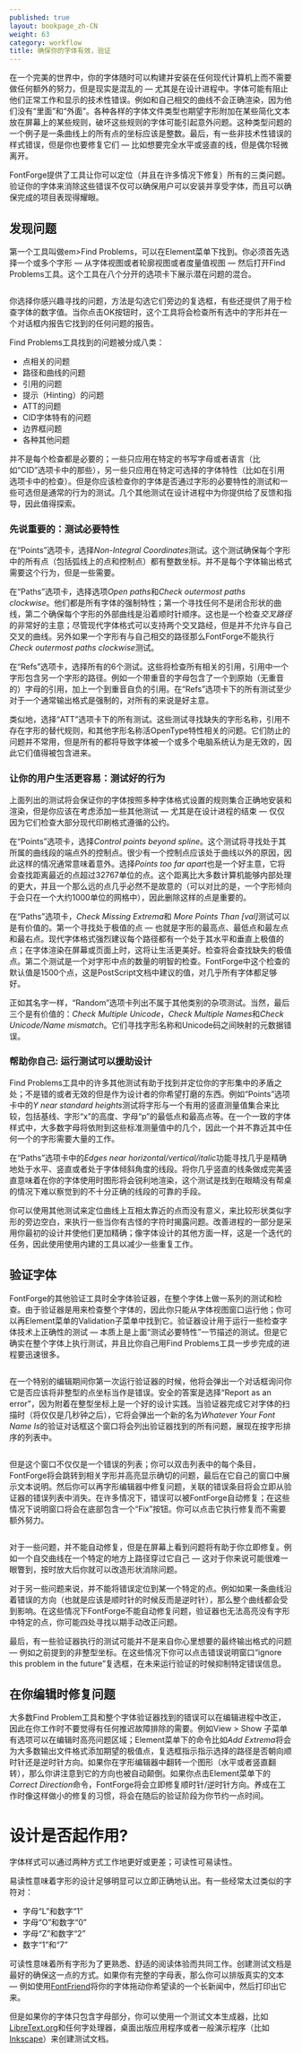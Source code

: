 ```yaml
---
published: true
layout: bookpage_zh-CN
weight: 63
category: workflow
title: 确保你的字体有效，验证
---
```


在一个完美的世界中，你的字体随时可以构建并安装在任何现代计算机上而不需要做任何额外的努力，但是现实是混乱的 &mdash; 尤其是在设计进程中。字体可能有阻止他们正常工作和显示的技术性错误。例如和自己相交的曲线不会正确渲染，因为他们没有“里面”和“外面”。各种各样的字体文件类型也期望字形附加在某些简化文本放在屏幕上的某些规则，破坏这些规则的字体可能引起意外问题。这种类型问题的一个例子是一条曲线上的所有点的坐标应该是整数。最后，有一些非技术性错误的样式错误，但是你也要修复它们 &mdash; 比如想要完全水平或竖直的线，但是偶尔轻微离开。

FontForge提供了工具让你可以定位（并且在许多情况下修复）所有的三类问题。验证你的字体来消除这些错误不仅可以确保用户可以安装并享受字体，而且可以确保完成的项目表现得耀眼。

## 发现问题

第一个工具叫做em>Find Problems</em>，可以在Element菜单下找到。你必须首先选择一个或多个字形 &mdash; 从字体视图或者轮廓视图或者度量值视图 &mdash; 然后打开Find Problems工具。这个工具在八个分开的选项卡下展示潜在问题的混合。

<img src="../en-US/images/findproblemswindow.png" alt="">

你选择你感兴趣寻找的问题，方法是勾选它们旁边的复选框，有些还提供了用于检查字体的数字值。当你点击OK按钮时，这个工具将会检查所有选中的字形并在一个对话框内报告它找到的任何问题的报告。

Find Problems工具找到的问题被分成八类：

* 点相关的问题
* 路径和曲线的问题
* 引用的问题
* 提示（Hinting）的问题
* ATT的问题
* CID字体特有的问题
* 边界框问题
* 各种其他问题

并不是每个检查都是必要的；一些只应用在特定的书写字母或者语言（比如“CID”选项卡中的那些），另一些只应用在特定可选择的字体特性（比如在引用选项卡中的检查）。但是你应该检查你的字体是否通过字形的必要特性的测试和一些可选但是通常的行为的测试。几个其他测试在设计进程中为你提供给了反馈和指导，因此值得探索。

### 先说重要的：测试必要特性

在“Points”选项卡，选择<em>Non-Integral Coordinates</em>测试。这个测试确保每个字形中的所有点（包括弧线上的点和控制点）都有整数坐标。并不是每个字体输出格式需要这个行为，但是一些需要。

在“Paths”选项卡，选择选项<em>Open paths</em>和<em>Check outermost paths clockwise</em>。他们都是所有字体的强制特性；第一个寻找任何不是闭合形状的曲线，第二个确保每个字形的外部曲线是沿着顺时针顺序。这也是一个检查<em>交叉路径</em>的非常好的主意；尽管现代字体格式可以支持两个交叉路经，但是并不允许与自己交叉的曲线。另外如果一个字形有与自己相交的路径那么FontForge不能执行<em>Check outermost paths clockwise</em>测试。

在“Refs”选项卡，选择所有的6个测试。这些将检查所有相关的引用，引用中一个字形包含另一个字形的路径。例如一个带重音的字母包含了一个到原始（无重音的）字母的引用，加上一个到重音自负的引用。在“Refs”选项卡下的所有测试至少对于一个通常输出格式是强制的，对所有的来说是好主意。

类似地，选择“ATT”选项卡下的所有测试。这些测试寻找缺失的字形名称，引用不存在字形的替代规则，和其他字形名称活OpenType特性相关的问题。它们防止的问题并不常用，但是所有的都将导致字体被一个或多个电脑系统认为是无效的，因此它们值得被包含进来。

### 让你的用户生活更容易：测试好的行为

上面列出的测试将会保证你的字体按照多种字体格式设置的规则集合正确地安装和渲染，但是你应该在考虑添加一些其他测试 &mdash; 尤其是在设计进程的结束 &mdash; 仅仅因为它们检查大部分现代印刷格式遵循的公约。

在“Points”选项卡，选择<em>Control points beyond spline</em>。这个测试将寻找处于其所属的曲线段的端点外的控制点。很少有一个控制点应该处于曲线以外的原因，因此这样的情况通常意味着意外。选择<em>Points too far apart</em>也是一个好主意，它将会查找距离最近的点超过32767单位的点。这个距离比大多数计算机能够内部处理的更大，并且一个那么远的点几乎必然不是故意的（可以对比的是，一个字形倾向于会只在一个大约1000单位的网格中），因此删除这样的点是重要的。

在“Paths”选项卡，<em>Check Missing Extrema</em>和<em> More Points Than [val]</em>测试可以是有价值的。第一个寻找处于极值的点 &mdash; 也就是字形的最高点、最低点和最左点和最右点。现代字体格式强烈建议每个路径都有一个处于其水平和垂直上极值的点；在字体渲染在屏幕或页面上时，这将让生活更美好。检查将会查找缺失的极值点。第二个测试是一个对字形中点的数量的明智的检查。FontForge中这个检查的默认值是1500个点，这是PostScript文档中建议的值，对几乎所有字体都足够好。

正如其名字一样，“Random”选项卡列出不属于其他类别的杂项测试。当然，最后三个是有价值的：<em>Check Multiple Unicode</em>，<em>Check Multiple Names</em>和<em>Check Unicode/Name mismatch</em>。它们寻找字形名称和Unicode码之间映射的元数据错误。

### 帮助你自己: 运行测试可以援助设计

Find Problems工具中的许多其他测试有助于找到并定位你的字形集中的矛盾之处；不是错的或者无效的但是作为设计者的你希望打磨的东西。例如“Points”选项卡中的<em>Y near standard heights</em>测试将字形与一个有用的竖直测量值集合来比较，包括基线、字形“x”的高度、字母“p”的最低点和最高点等。在一个一致的字体样式中，大多数字母将依附到这些标准测量值中的几个，因此一个并不靠近其中任何一个的字形需要大量的工作。

在“Paths”选项卡中的<em>Edges near horizontal/vertical/italic</em>功能寻找几乎是精确地处于水平、竖直或者处于字体倾斜角度的线段。将你几乎竖直的线条做成完美竖直意味着在你的字体使用时图形将会锐利地渲染，这个测试是找到在眼睛没有帮桌的情况下难以察觉到的不十分正确的线段的可靠的手段。

你可以使用其他测试来定位曲线上互相太靠近的点而没有意义，来比较形状类似字形的旁边空白，来执行一些当你有古怪的字符时揭露问题。改善进程的一部分是采用你最初的设计并使他们更加精确；像字体设计的其他方面一样，这是一个迭代的任务，因此使用使用内建的工具以减少一些重复工作。

## 验证字体

FontForge的其他验证工具时全字体验证器，在整个字体上做一系列的测试和检查。由于验证器是用来检查整个字体的，因此你只能从字体视图窗口运行他；你可以再Element菜单的Validation子菜单中找到它。验证器设计用于运行一些检查字体技术上正确性的测试 &mdash; 本质上是上面“测试必要特性”一节描述的测试。但是它确实在整个字体上执行测试，并且比你自己用Find Problems工具一步步完成的进程要迅速很多。

<img src="../en-US/images/validator-integral-question.png" alt="">

在一个特别的编辑期间你第一次运行验证器的时候，他将会弹出一个对话框询问你它是否应该将非整型的点坐标当作是错误。安全的答案是选择“Report as an error”，因为附着在整型坐标上是一个好的设计实践。当验证器完成它对字体的扫描时（将仅仅是几秒钟之后），它将会弹出一个新的名为<em>Whatever Your Font Name Is</em>的验证对话框这个窗口将会列出验证器找到的所有问题，展现在按字形排序的列表中。

<img src="../en-US/images/valiator-output.png" alt="">

但是这个窗口不仅仅是一个错误的列表；你可以双击列表中的每个条目，FontForge将会跳转到相关字形并高亮显示确切的问题，最后在它自己的窗口中展示文本说明。然后你可以再字形编辑器中修复问题，关联的错误条目将会立即从验证器的错误列表中消失。在许多情况下，错误可以被FontForge自动修复；在这些情况下说明窗口将会在底部包含一个“Fix”按钮。你可以点击它执行修复而不需要额外努力。

<img src="../en-US/images/validator-fix-problem.png" alt="">

对于一些问题，并不能自动修复，但是在屏幕上看到问题将有助于你立即修复。例如一个自交曲线在一个特定的地方上路径穿过它自己 &mdash; 这对于你来说可能很难一眼瞥到，按时放大后你就可以改造形状消除问题。

对于另一些问题来说，并不能将错误定位到某一个特定的点。例如如果一条曲线沿着错误的方向（也就是应该是顺时针的时候反而是逆时针），那么整个曲线都会受到影响。在这些情况下FontForge不能自动修复问题，验证器也无法高亮没有字形中特定的点，你可能四处寻找以期手动改正问题。

最后，有一些验证器执行的测试可能并不是来自你心里想要的最终输出格式的问题 &mdash; 例如之前提到的非整型坐标。在这些情况下你可以点击错误说明窗口“ignore this problem in the future”复选框，在未来运行验证的时候抑制特定错误信息。

## 在你编辑时修复问题

大多数Find Problem工具和整个字体验证器找到的错误可以在编辑进程中改正，因此在你工作时不要觉得有任何推迟故障排除的需要。例如View &gt; Show 子菜单有选项可以在编辑时高亮问题区域；Element菜单下的命令比如<em>Add Extrema</em>将会为大多数输出文件格式添加期望的极值点，复选框指示指示选择的路径是否朝向顺时针还是逆时针方向。如果你在字形编辑器中翻转一个图形（水平或者竖直翻转），那么你讲注意到它的方向也被自动颠倒。如果你点击Element菜单下的<em>Correct Direction</em>命令，FontForge将会立即修复顺时针/逆时针方向。养成在工作时像这样做小的修复的习惯，将会在随后的验证阶段为你节约一点时间。

# 设计是否起作用?  

字体样式可以通过两种方式工作地更好或更差；可读性可易读性。

易读性意味着字形的设计足够明显可以立即正确地认出。有一些经常太过类似的字符对：

* 字母“L”和数字“1”
* 字母“O”和数字“0”
* 字母“Z”和数字“2”
* 数字“1”和“7”

可读性意味着所有字形为了更熟悉、舒适的阅读体验而共同工作。创建测试文档是最好的确保这一点的方式。如果你有完整的字母表，那么你可以排版真实的文本 &mdash; 例如使用[FontFriend](http://somadesign.ca/projects/fontfriend/)将你的字体拖动你希望读的一个长新闻中，然后打印出它来。

但是如果你的字体只包含字母部分，你可以使用一个测试文本生成器，比如[LibreText.org](http://libretext.org)和任何字处理器，桌面出版应用程序或者一般演示程序（比如[Inkscape](http://www.inkscape.org)）来创建测试文档。
